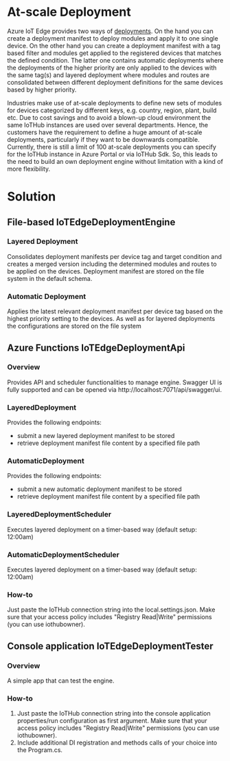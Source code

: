 # At-scale Deployment

Azure IoT Edge provides two ways of [deployments](https://learn.microsoft.com/en-us/azure/iot-edge/module-deployment-monitoring?view=iotedge-1.4). 
On the hand you can create a deployment manifest to deploy modules and apply it to one single device.
On the other hand you can create a deployment manifest with a tag based filter and modules get applied to the registered devices that matches the defined condition.
The latter one contains automatic deployments where the deployments of the higher priority are only applied to the devices with the same tag(s) 
and layered deployment where modules and routes are consolidated between different deployment definitions for the same devices based by higher priority.

Industries make use of at-scale deployments to define new sets of modules for devices categorized by different keys, e.g. country, region, plant, build etc.
Due to cost savings and to avoid a blown-up cloud environment the same IoTHub instances are used over several departments.
Hence, the customers have the requirement to define a huge amount of at-scale deployments, particularly if they want to be downwards compatible.
Currently, there is still a limit of 100 at-scale deployments you can specify for the IoTHub instance in Azure Portal or via IoTHub Sdk.
So, this leads to the need to build an own deployment engine without limitation with a kind of more flexibility.

# Solution

## File-based IoTEdgeDeploymentEngine

### Layered Deployment

Consolidates deployment manifests per device tag and target condition and creates a merged version including the determined modules and routes to be applied on the devices.
Deployment manifest are stored on the file system in the default schema.

### Automatic Deployment

Applies the latest relevant deployment manifest per device tag based on the highest priority setting to the devices.
As well as for layered deployments the configurations are stored on the file system

## Azure Functions IoTEdgeDeploymentApi

### Overview

Provides API and scheduler functionalities to manage engine.
Swagger UI is fully supported and can be opened via http://localhost:7071/api/swagger/ui.

### LayeredDeployment

Provides the following endpoints:
- submit a new layered deployment manifest to be stored
- retrieve deployment manifest file content by a specified file path

### AutomaticDeployment

Provides the following endpoints:
- submit a new automatic deployment manifest to be stored
- retrieve deployment manifest file content by a specified file path

### LayeredDeploymentScheduler

Executes layered deployment on a timer-based way (default setup: 12:00am)

### AutomaticDeploymentScheduler

Executes layered deployment on a timer-based way (default setup: 12:00am)

### How-to

Just paste the IoTHub connection string into the local.settings.json.
Make sure that your access policy includes "Registry Read|Write" permissions (you can use iothubowner).

## Console application IoTEdgeDeploymentTester

### Overview

A simple app that can test the engine.

### How-to

1. Just paste the IoTHub connection string into the console application properties/run configuration as first argument.
Make sure that your access policy includes "Registry Read|Write" permissions (you can use iothubowner).
2. Include additional DI registration and methods calls of your choice into the Program.cs.